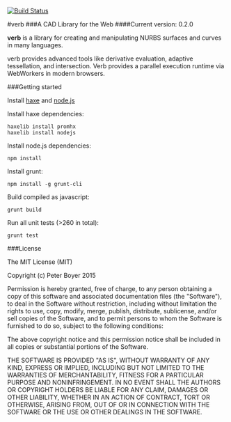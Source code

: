 [![Build Status](https://travis-ci.org/pboyer/verb.svg?branch=master)](https://travis-ci.org/pboyer/verb)

#verb
###A CAD Library for the Web
####Current version: 0.2.0

<strong>verb</strong> is a library for creating and manipulating NURBS surfaces and curves in many languages.

verb provides advanced tools like derivative evaluation, adaptive tessellation, and intersection.  Verb provides a parallel execution runtime via WebWorkers in modern browsers.

###Getting started

Install <a href="http://haxe.org/">haxe</a> and <a href="http://haxe.org/">node.js</a>

Install haxe dependencies:

	haxelib install promhx
	haxelib install nodejs

Install node.js dependencies:

	npm install

Install grunt:

	npm install -g grunt-cli

Build compiled as javascript:

	grunt build

Run all unit tests (>260 in total):

	grunt test

###License

The MIT License (MIT)

Copyright (c) Peter Boyer 2015

Permission is hereby granted, free of charge, to any person obtaining a copy
of this software and associated documentation files (the "Software"), to deal
in the Software without restriction, including without limitation the rights
to use, copy, modify, merge, publish, distribute, sublicense, and/or sell
copies of the Software, and to permit persons to whom the Software is
furnished to do so, subject to the following conditions:

The above copyright notice and this permission notice shall be included in
all copies or substantial portions of the Software.

THE SOFTWARE IS PROVIDED "AS IS", WITHOUT WARRANTY OF ANY KIND, EXPRESS OR
IMPLIED, INCLUDING BUT NOT LIMITED TO THE WARRANTIES OF MERCHANTABILITY,
FITNESS FOR A PARTICULAR PURPOSE AND NONINFRINGEMENT. IN NO EVENT SHALL THE
AUTHORS OR COPYRIGHT HOLDERS BE LIABLE FOR ANY CLAIM, DAMAGES OR OTHER
LIABILITY, WHETHER IN AN ACTION OF CONTRACT, TORT OR OTHERWISE, ARISING FROM,
OUT OF OR IN CONNECTION WITH THE SOFTWARE OR THE USE OR OTHER DEALINGS IN
THE SOFTWARE.

